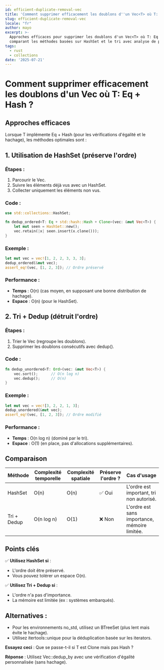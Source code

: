 ```yaml
---
id: efficient-duplicate-removal-vec
title: 'Comment supprimer efficacement les doublons d''un Vec<T> où T: Eq + Hash ?'
slug: efficient-duplicate-removal-vec
locale: "fr"
author: mayo
excerpt: >-
  Approches efficaces pour supprimer les doublons d'un Vec<T> où T: Eq + Hash,
  comparant les méthodes basées sur HashSet et le tri avec analyse de performance
tags:
  - rust
  - collections
date: '2025-07-21'
---
```


# Comment supprimer efficacement les doublons d'un Vec<T> où T: Eq + Hash ?

## Approches efficaces

Lorsque T implémente Eq + Hash (pour les vérifications d'égalité et le hachage), les méthodes optimales sont :

## 1. Utilisation de HashSet (préserve l'ordre)

### Étapes :
1. Parcourir le Vec.
2. Suivre les éléments déjà vus avec un HashSet.
3. Collecter uniquement les éléments non vus.

### Code :
```rust
use std::collections::HashSet;

fn dedup_ordered<T: Eq + std::hash::Hash + Clone>(vec: &mut Vec<T>) {
    let mut seen = HashSet::new();
    vec.retain(|x| seen.insert(x.clone()));
}
```

### Exemple :
```rust
let mut vec = vec![1, 2, 2, 3, 3, 3];
dedup_ordered(&mut vec);
assert_eq!(vec, [1, 2, 3]); // Ordre préservé
```

### Performance :
- **Temps** : O(n) (cas moyen, en supposant une bonne distribution de hachage).
- **Espace** : O(n) (pour le HashSet).

## 2. Tri + Dedup (détruit l'ordre)

### Étapes :
1. Trier le Vec (regroupe les doublons).
2. Supprimer les doublons consécutifs avec dedup().

### Code :
```rust
fn dedup_unordered<T: Ord>(vec: &mut Vec<T>) {
    vec.sort();      // O(n log n)
    vec.dedup();     // O(n)
}
```

### Exemple :
```rust
let mut vec = vec![3, 2, 2, 1, 3];
dedup_unordered(&mut vec);
assert_eq!(vec, [1, 2, 3]); // Ordre modifié
```

### Performance :
- **Temps** : O(n log n) (dominé par le tri).
- **Espace** : O(1) (en place, pas d'allocations supplémentaires).

## Comparaison

| Méthode | Complexité temporelle | Complexité spatiale | Préserve l'ordre ? | Cas d'usage |
|--------|-----------------|------------------|------------------|----------|
| HashSet | O(n) | O(n) | ✅ Oui | L'ordre est important, tri non autorisé. |
| Tri + Dedup | O(n log n) | O(1) | ❌ Non | L'ordre est sans importance, mémoire limitée. |

## Points clés

✅ **Utilisez HashSet si** :
- L'ordre doit être préservé.
- Vous pouvez tolérer un espace O(n).

✅ **Utilisez Tri + Dedup si** :
- L'ordre n'a pas d'importance.
- La mémoire est limitée (ex : systèmes embarqués).

## Alternatives :
- Pour les environnements no_std, utilisez un BTreeSet (plus lent mais évite le hachage).
- Utilisez itertools::unique pour la déduplication basée sur les iterators.

**Essayez ceci** : Que se passe-t-il si T est Clone mais pas Hash ?

**Réponse** : Utilisez Vec::dedup_by avec une vérification d'égalité personnalisée (sans hachage).